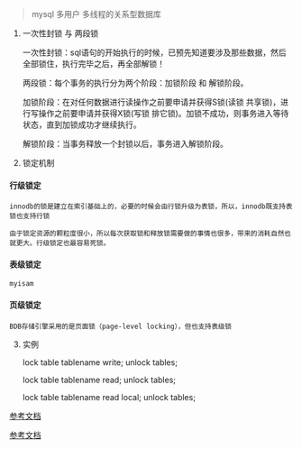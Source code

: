 > mysql 多用户 多线程的关系型数据库

1. 一次性封锁 与 两段锁

    一次性封锁：sql语句的开始执行的时候，已预先知道要涉及那些数据，然后全部锁住，执行完毕之后，再全部解锁！

    两段锁：每个事务的执行分为两个阶段：加锁阶段 和 解锁阶段。

    加锁阶段：在对任何数据进行读操作之前要申请并获得S锁(读锁 共享锁)，进行写操作之前要申请并获得X锁(写锁 排它锁)。加锁不成功，则事务进入等待状态，直到加锁成功才继续执行。

    解锁阶段：当事务释放一个封锁以后，事务进入解锁阶段。

2. 锁定机制
#### 行级锁定

    innodb的锁是建立在索引基础上的，必要的时候会由行锁升级为表锁，所以，innodb既支持表锁也支持行锁

    由于锁定资源的颗粒度很小，所以每次获取锁和释放锁需要做的事情也很多，带来的消耗自然也就更大。行级锁定也最容易死锁。
#### 表级锁定

    myisam
#### 页级锁定

    BDB存储引擎采用的是页面锁（page-level locking），但也支持表级锁

3. 实例

    lock table tablename write;        unlock tables;

    lock table tablename read;         unlock tables;

    lock table tablename read local;    unlock tables;




[参考文档](https://segmentfault.com/a/1190000004507047)

[参考文档](http://tech.meituan.com/innodb-lock.html)
